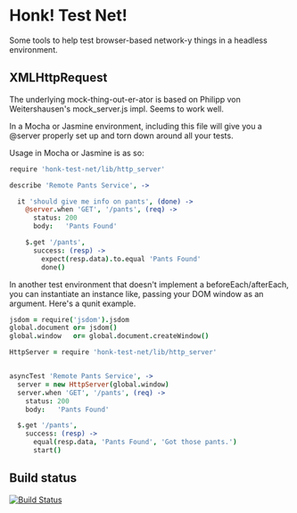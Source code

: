 Honk! Test Net!
=============
Some tools to help test browser-based network-y things in a headless
environment.


XMLHttpRequest
--------------
The underlying mock-thing-out-er-ator is based on Philipp von Weitershausen's
mock\_server.js impl. Seems to work well.

In a Mocha or Jasmine environment, including this file will give you a @server
properly set up and torn down around all your tests.

Usage in Mocha or Jasmine is as so:

```coffee
require 'honk-test-net/lib/http_server'

describe 'Remote Pants Service', ->

  it 'should give me info on pants', (done) ->
    @server.when 'GET', '/pants', (req) ->
      status: 200
      body:   'Pants Found'

    $.get '/pants',
      success: (resp) ->
        expect(resp.data).to.equal 'Pants Found'
        done()
```

In another test environment that doesn't implement a beforeEach/afterEach, you
can instantiate an instance like, passing your DOM window as an argument.
Here's a qunit example.

```coffee
jsdom = require('jsdom').jsdom
global.document or= jsdom()
global.window   or= global.document.createWindow()

HttpServer = require 'honk-test-net/lib/http_server'


asyncTest 'Remote Pants Service', ->
  server = new HttpServer(global.window)
  server.when 'GET', '/pants', (req) ->
    status: 200
    body:   'Pants Found'

  $.get '/pants',
    success: (resp) ->
      equal(resp.data, 'Pants Found', 'Got those pants.')
      start()

```


Build status
------------
[![Build Status](https://secure.travis-ci.org/markchadwick/honk-test-net.png)](http://travis-ci.org/markchadwick/honk-test-net)
